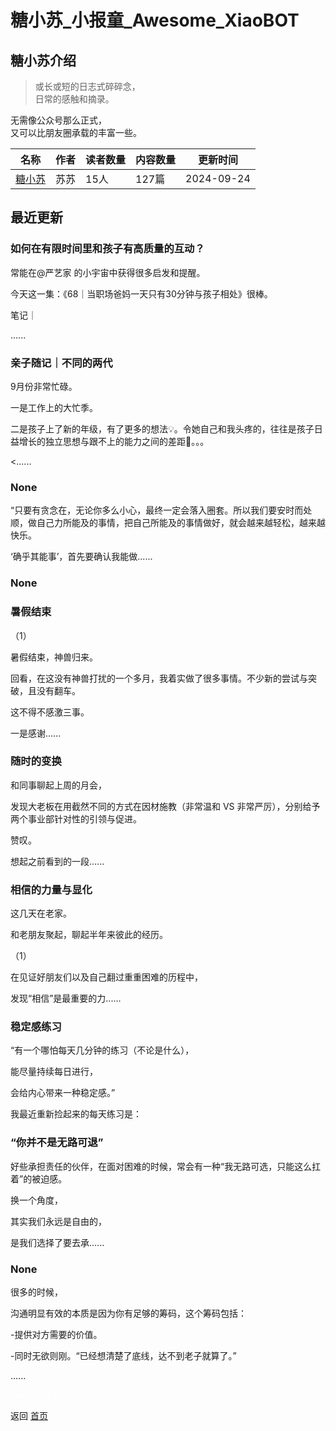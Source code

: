 # 糖小苏_小报童_Awesome_XiaoBOT

## 糖小苏介绍
> 或长或短的日志式碎碎念，    
日常的感触和摘录。    
    
无需像公众号那么正式，    
又可以比朋友圈承载的丰富一些。  
  


|名称|作者|读者数量|内容数量|更新时间|
|---|---|---|---|---|
|[糖小苏](https://xiaobot.net/p/Deartang?refer=0b133df9-27dc-423b-8101-639049001c13)|苏苏|15人|127篇|2024-09-24|

## 最近更新
### 如何在有限时间里和孩子有高质量的互动？

常能在@严艺家 的小宇宙中获得很多启发和提醒。

今天这一集：《68｜当职场爸妈一天只有30分钟与孩子相处》很棒。

笔记｜

......

### 亲子随记｜不同的两代

9月份非常忙碌。

一是工作上的大忙季。

二是孩子上了新的年级，有了更多的想法💡。令她自己和我头疼的，往往是孩子日益增长的独立思想与跟不上的能力之间的差距🫣。。。

<......

### None

“只要有贪念在，无论你多么小心，最终一定会落入圈套。所以我们要安时而处顺，做自己力所能及的事情，把自己所能及的事情做好，就会越来越轻松，越来越快乐。

‘确乎其能事’，首先要确认我能做......

### None

### 暑假结束

（1）

暑假结束，神兽归来。

回看，在这没有神兽打扰的一个多月，我着实做了很多事情。不少新的尝试与突破，且没有翻车。

这不得不感激三事。

一是感谢......

### 随时的变换

和同事聊起上周的月会，

发现大老板在用截然不同的方式在因材施教（非常温和 VS 非常严厉），分别给予两个事业部针对性的引领与促进。

赞叹。

想起之前看到的一段......

### 相信的力量与显化

这几天在老家。

和老朋友聚起，聊起半年来彼此的经历。

（1）

在见证好朋友们以及自己翻过重重困难的历程中，

发现“相信”是最重要的力......

### 稳定感练习

“有一个哪怕每天几分钟的练习（不论是什么），

能尽量持续每日进行，

会给内心带来一种稳定感。”

我最近重新捡起来的每天练习是：

### “你并不是无路可退”

好些承担责任的伙伴，在面对困难的时候，常会有一种“我无路可选，只能这么扛着”的被迫感。

换一个角度，

其实我们永远是自由的，

是我们选择了要去承......

### None

很多的时候，

沟通明显有效的本质是因为你有足够的筹码，这个筹码包括：

-提供对方需要的价值。

-同时无欲则刚。“已经想清楚了底线，达不到老子就算了。”

......


<a href="https://github.com/Reno9527/awesome-xiaobot" style="color: white; text-decoration: none;">awesome-xiaobot</a>

返回 [首页](../README.md)
